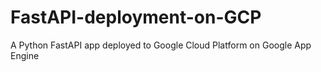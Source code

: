 # FastAPI-deployment-on-GCP
A Python FastAPI app deployed to Google Cloud Platform on Google App Engine
